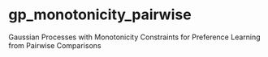 # gp_monotonicity_pairwise
Gaussian Processes with Monotonicity Constraints for Preference Learning from Pairwise Comparisons
